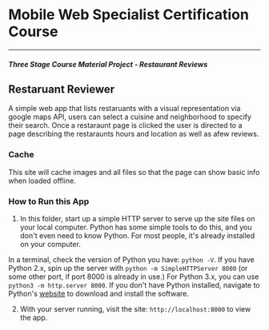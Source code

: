 # Mobile Web Specialist Certification Course
---
#### _Three Stage Course Material Project - Restaurant Reviews_

## Restaruant Reviewer

A simple web app that lists restaruants with a visual representation via google maps API, users can select a cuisine and neighborhood to specify their search. Once a restaraunt page is clicked the user is directed to a page describing the restaraunts hours and location as well as afew reviews.

### Cache

This site will cache images and all files so that the page can show basic info when loaded offline.

### How to Run this App

1. In this folder, start up a simple HTTP server to serve up the site files on your local computer. Python has some simple tools to do this, and you don't even need to know Python. For most people, it's already installed on your computer. 

In a terminal, check the version of Python you have: `python -V`. If you have Python 2.x, spin up the server with `python -m SimpleHTTPServer 8000` (or some other port, if port 8000 is already in use.) For Python 3.x, you can use `python3 -m http.server 8000`. If you don't have Python installed, navigate to Python's [website](https://www.python.org/) to download and install the software.

2. With your server running, visit the site: `http://localhost:8000` to view the app.



